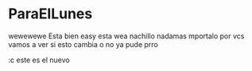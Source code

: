 # ParaElLunes
wewewewe
Esta bien easy esta wea nachillo nadamas mportalo por vcs
vamos a ver si esto cambia
o no
ya pude prro



:c este es el nuevo